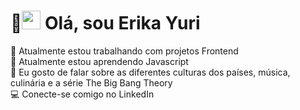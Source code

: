 <h1 align="left">🎌<img src="https://raw.githubusercontent.com/kaueMarques/kaueMarques/master/hi.gif" height="30px"> Olá, sou Erika Yuri</h1>
🏢 Atualmente estou trabalhando com projetos Frontend<br>
🌱 Atualmente estou aprendendo Javascript<br>
💬 Eu gosto de falar sobre as diferentes culturas dos países, música, culinária e a série The Big Bang Theory<br>
💻 Conecte-se comigo no LinkedIn<br>
